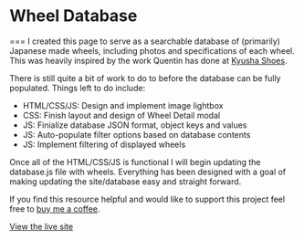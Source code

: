 # Wheel Database
===
I created this page to serve as a searchable database of (primarily) Japanese made wheels, including photos and specifications of each wheel. This was heavily inspired by the work Quentin has done at [Kyusha Shoes](https://www.kyushashoes.com).

There is still quite a bit of work to do to before the database can be fully populated. Things left to do include:
* HTML/CSS/JS: Design and implement image lightbox
* CSS: Finish layout and design of Wheel Detail modal
* JS: Finialize database JSON format, object keys and values
* JS: Auto-populate filter options based on database contents
* JS: Implement filtering of displayed wheels

Once all of the HTML/CSS/JS is functional I will begin updating the database.js file with wheels. Everything has been designed with a goal of making updating the site/database easy and straight forward.

If you find this resource helpful and would like to support this project feel free to [buy me a coffee](https://paypal.me/chrisephoto).

[View the live site](https://chrisephoto.github.io/wheel-database/)
